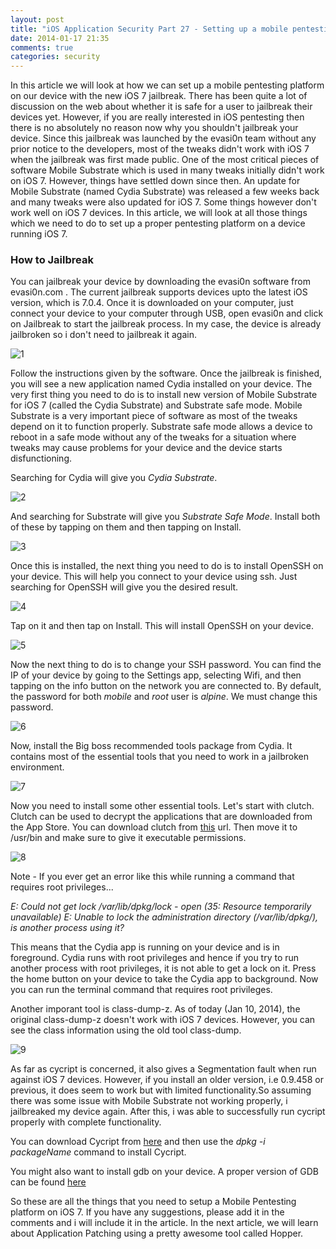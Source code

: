```yaml
---
layout: post
title: "iOS Application Security Part 27 - Setting up a mobile pentesting environment with iOS 7 Jailbreak"
date: 2014-01-17 21:35
comments: true
categories: security
---
```


In this article we will look at how we can set up a mobile pentesting platform on our device with the new iOS 7 jailbreak. There has been quite a lot of discussion on the web about whether it is safe for a user to jailbreak their devices yet. However, if you are really interested in iOS pentesting then there is no absolutely no reason now why you shouldn't jailbreak your device. Since this jailbreak was launched by the evasi0n team without any prior notice to the developers, most of the tweaks didn't work with iOS 7 when the jailbreak was first made public. One of the most critical pieces of software Mobile Substrate which is used in many tweaks initially didn't work on iOS 7\. However, things have settled down since then. An update for Mobile Substrate (named Cydia Substrate) was released a few weeks back and many tweaks were also updated for iOS 7\. Some things however don't work well on iOS 7 devices. In this article, we will look at all those things which we need to do to set up a proper pentesting platform on a device running iOS 7\.

<!-- more -->

### How to Jailbreak

You can jailbreak your device by downloading the evasi0n software from evasi0n.com . The current jailbreak supports devices upto the latest iOS version, which is 7.0.4\. Once it is downloaded on your computer, just connect your device to your computer through USB, open evasi0n and click on Jailbreak to start the jailbreak process. In my case, the device is already jailbroken so i don't need to jailbreak it again.

![1]({{site.baseurl}}/images/posts/ios27/1.png)

Follow the instructions given by the software. Once the jailbreak is finished, you will see a new application named Cydia installed on your device. The very first thing you need to do is to install new version of Mobile Substrate for iOS 7 (called the Cydia Substrate) and Substrate safe mode. Mobile Substrate is a very important piece of software as most of the tweaks depend on it to function properly. Substrate safe mode allows a device to reboot in a safe mode without any of the tweaks for a situation where tweaks may cause problems for your device and the device starts disfunctioning.

Searching for Cydia will give you _Cydia Substrate_.

![2]({{site.baseurl}}/images/posts/ios27/2.PNG)

And searching for Substrate will give you _Substrate Safe Mode_. Install both of these by tapping on them and then tapping on Install.

![3]({{site.baseurl}}/images/posts/ios27/3.PNG)

Once this is installed, the next thing you need to do is to install OpenSSH on your device. This will help you connect to your device using ssh. Just searching for OpenSSH will give you the desired result.

![4]({{site.baseurl}}/images/posts/ios27/4.PNG)

Tap on it and then tap on Install. This will install OpenSSH on your device.

![5]({{site.baseurl}}/images/posts/ios27/5.PNG)

Now the next thing to do is to change your SSH password. You can find the IP of your device by going to the Settings app, selecting Wifi, and then tapping on the info button on the network you are connected to. By default, the password for both _mobile_ and _root_ user is _alpine_. We must change this password.

![6]({{site.baseurl}}/images/posts/ios27/6.png)

Now, install the Big boss recommended tools package from Cydia. It contains most of the essential tools that you need to work in a jailbroken environment.

![7]({{site.baseurl}}/images/posts/ios27/7.PNG)

Now you need to install some other essential tools. Let's start with clutch. Clutch can be used to decrypt the applications that are downloaded from the App Store. You can download clutch from [this](http://dl.dropboxusercontent.com/u/34557464/clutch) url. Then move it to /usr/bin and make sure to give it executable permissions.

![8]({{site.baseurl}}/images/posts/ios27/8.png)

Note - If you ever get an error like this while running a command that requires root privileges...

_E: Could not get lock /var/lib/dpkg/lock - open (35: Resource temporarily unavailable) E: Unable to lock the administration directory (/var/lib/dpkg/), is another process using it?_

This means that the Cydia app is running on your device and is in foreground. Cydia runs with root privileges and hence if you try to run another process with root privileges, it is not able to get a lock on it. Press the home button on your device to take the Cydia app to background. Now you can run the terminal command that requires root privileges.

Another imporant tool is class-dump-z. As of today (Jan 10, 2014), the original class-dump-z doesn't work with iOS 7 devices. However, you can see the class information using the old tool class-dump.

![9]({{site.baseurl}}/images/posts/ios27/9.png)

As far as cycript is concerned, it also gives a Segmentation fault when run against iOS 7 devices. However, if you install an older version, i.e 0.9.458 or previous, it does seem to work but with limited functionality.So assuming there was some issue with Mobile Substrate not working properly, i jailbreaked my device again. After this, i was able to successfully run cycript properly with complete functionality.

You can download Cycript from [here](http://cycript.org/debs/) and then use the _dpkg -i packageName_ command to install Cycript.

You might also want to install gdb on your device. A proper version of GDB can be found [here](https://dl.dropboxusercontent.com/u/34557464/gdb)

So these are all the things that you need to setup a Mobile Pentesting platform on iOS 7\. If you have any suggestions, please add it in the comments and i will include it in the article. In the next article, we will learn about Application Patching using a pretty awesome tool called Hopper.